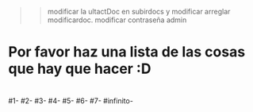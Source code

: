 >>modificar la ultactDoc en subirdocs y modificar
>>arreglar modificardoc.
>> modificar contraseña admin

# Por favor haz una lista de las cosas que hay que hacer :D
#
#1-
#2-
#3-
#4-
#5-
#6-
#7-
#infinito- 
